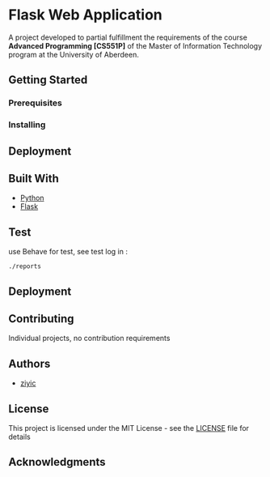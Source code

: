 # Flask Web Application

A project developed to partial fulfillment the requirements of the course **Advanced Programming  [CS551P]** of the Master of Information Technology program at the University of Aberdeen.

## Getting Started

<!-- These instructions will get you a copy of the project up and running on your local machine for development and testing purposes. See deployment for notes on how to deploy the project on a live system. -->

### Prerequisites

### Installing

<!-- A step by step series of examples that tell you how to get a development env running -->

## Deployment

<!-- Add additional notes about how to deploy this on a live system -->

## Built With

- [Python](https://www.python.org/)
- [Flask](https://flask.pocoo.org)

## Test

  use Behave for test, see test log in : 
    
  `./reports`
    
## Deployment

## Contributing

Individual projects, no contribution requirements
<!-- Please read [CONTRIBUTING.md](https://gist.github.com/ziyic/project_name/CONTRIBUTING.md) for details on our code of conduct, and the process for submitting pull requests to us. -->

## Authors

* [ziyic](https://github.com/ziyic)

<!-- See also the list of [contributors](https://github.com/your/project/contributors) who participated in this project.
-->

## License

 This project is licensed under the MIT License - see the [LICENSE](LICENSE) file for details

## Acknowledgments

<!-- * Hat tip to anyone whose code was used
* Inspiration
* etc -->
